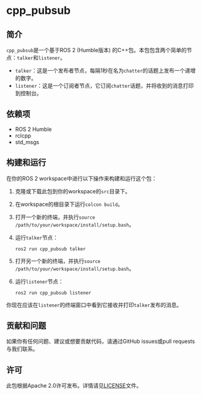 # cpp_pubsub

## 简介

`cpp_pubsub`是一个基于ROS 2 (Humble版本) 的C++包。本包包含两个简单的节点：`talker`和`listener`。

- `talker`：这是一个发布者节点，每隔1秒在名为`chatter`的话题上发布一个递增的数字。
- `listener`：这是一个订阅者节点，它订阅`chatter`话题，并将收到的消息打印到控制台。

## 依赖项

- ROS 2 Humble
- rclcpp
- std_msgs

## 构建和运行

在你的ROS 2 workspace中进行以下操作来构建和运行这个包：

1. 克隆或下载此包到你的workspace的`src`目录下。
2. 在workspace的根目录下运行`colcon build`。
3. 打开一个新的终端，并执行`source /path/to/your/workspace/install/setup.bash`。
4. 运行`talker`节点：

    ```
    ros2 run cpp_pubsub talker
    ```

5. 打开另一个新的终端，并执行`source /path/to/your/workspace/install/setup.bash`。
6. 运行`listener`节点：

    ```
    ros2 run cpp_pubsub listener
    ```

你现在应该在`listener`的终端窗口中看到它接收并打印`talker`发布的消息。

## 贡献和问题

如果你有任何问题、建议或想要贡献代码，请通过GitHub issues或pull requests与我们联系。

## 许可

此包根据Apache 2.0许可发布。详情请见[LICENSE](LICENSE)文件。
